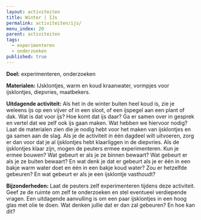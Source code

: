 ```yaml
---
layout: activiteiten
title: Winter | IJs
permalink: activiteiten/ijs/
menu_index: 20
parent: activiteiten
tags:
  - experimenteren
  - onderzoeken
published: true
---
```


**Doel:** experimenteren, onderzoeken

<p style="margin-top: 10px;"/>

**Materialen:** IJsklontjes, warm en koud kraanwater, vormpjes voor ijsklontjes, diepvries, maatbekers.

<p style="margin-top: 10px;"/>

**Uitdagende activiteit:** Als het in de winter buiten heel koud is, zie je weleens ijs op een vijver of in een sloot, of een ijspegel aan een plant of dak. Wat is dat voor ijs? Hoe komt dat ijs daar? Ga er samen over in gesprek en vertel dat we zelf ook ijs gaan maken. Wat hebben we hiervoor nodig? Laat de materialen zien die je nodig hebt voor het maken van ijsklontjes en ga samen aan de slag. Als je de activiteit in één dagdeel wilt uitvoeren, zorg er dan voor dat je al ijsklontjes hebt klaarliggen in de diepvries. Als de ijsklontjes klaar zijn, mogen de peuters ermee experimenteren. Kun je ermee bouwen? Wat gebeurt er als je ze binnen bewaart? Wat gebeurt er als je ze buiten bewaart? En wat denk je dat er gebeurt als je er één in een bakje warm water doet en één in een bakje koud water? Zou er hetzelfde gebeuren? En wat gebeurt er als je een ijsklontje vasthoudt?

<p style="margin-top: 10px;"/>

**Bijzonderheden:** Laat de peuters zelf experimenteren tijdens deze activiteit. Geef ze de ruimte om zelf te onderzoeken en stel eventueel verdiepende vragen. Een uitdagende aanvulling is om een paar ijsklontjes in een hoog glas met olie te doen. Wat denken jullie dat er dan zal gebeuren? En hoe kan dit?
